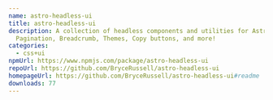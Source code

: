 ```yaml
---
name: astro-headless-ui
title: astro-headless-ui
description: A collection of headless components and utilities for Astro.
  Pagination, Breadcrumb, Themes, Copy buttons, and more!
categories:
  - css+ui
npmUrl: https://www.npmjs.com/package/astro-headless-ui
repoUrl: https://github.com/BryceRussell/astro-headless-ui
homepageUrl: https://github.com/BryceRussell/astro-headless-ui#readme
downloads: 77
---
```

